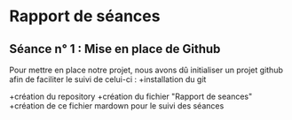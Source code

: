 Rapport de séances
==
Séance n° 1 :  Mise en place de Github
-
  
  <p> Pour mettre en place notre projet, nous avons dû initialiser un projet github afin de faciliter le suivi de celui-ci : 
+installation du git <p>
+création du repository 
+création du fichier "Rapport de seances" 
+création de ce fichier mardown pour le suivi des séances 
